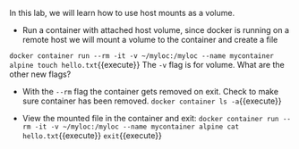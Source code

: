 In this lab, we will learn how to use host mounts as a volume.

- Run a container with attached host volume, since docker is running on a remote host we will mount a volume to the container and create a file

```docker container run --rm -it -v ~/myloc:/myloc --name mycontainer alpine touch hello.txt```{{execute}}
The `-v` flag is for volume. What are the other new flags?

- With the `--rm` flag the container gets removed on exit.  Check to make sure container has been removed.
```docker container ls -a```{{execute}}

- View the mounted file in the container and exit:
```docker container run --rm -it -v ~/myloc:/myloc --name mycontainer alpine cat hello.txt```{{execute}}
```exit```{{execute}}

